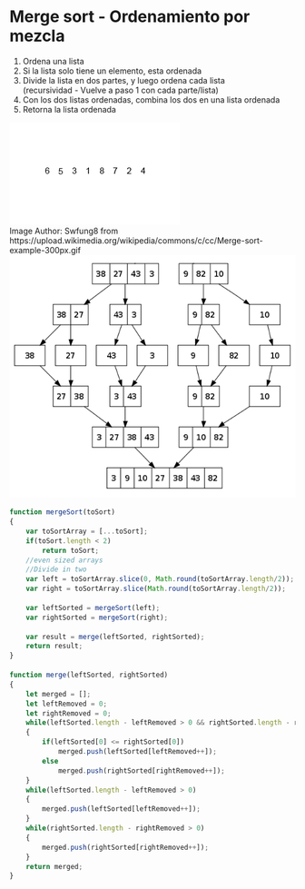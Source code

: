 [//]: # ( spellcheck-language es )
<!-- Global site tag (gtag.js) - Google Analytics -->
<script async src="https://www.googletagmanager.com/gtag/js?id=UA-58458282-5"></script>
<script>
  window.dataLayer = window.dataLayer || [];
  function gtag(){dataLayer.push(arguments);}
  gtag('js', new Date());

  gtag('config', 'UA-58458282-5');
</script>

# Merge sort - Ordenamiento por mezcla



1. Ordena una lista
2. Si la lista solo tiene un elemento, esta ordenada
3. Divide la lista en dos partes, y luego ordena cada lista 
<br/>(recursividad - Vuelve a paso 1 con cada parte/lista)
4. Con los dos listas ordenadas, combina los dos en una lista ordenada
5. Retorna la lista ordenada

<img src="Merge-sort-example-300px.gif">
<br/>
Image Author: Swfung8 from https://upload.wikimedia.org/wikipedia/commons/c/cc/Merge-sort-example-300px.gif

<img src="merge-sort-diagram.png">

```javascript
function mergeSort(toSort)
{
    var toSortArray = [...toSort];
    if(toSort.length < 2)
        return toSort;
    //even sized arrays
    //Divide in two
    var left = toSortArray.slice(0, Math.round(toSortArray.length/2));
    var right = toSortArray.slice(Math.round(toSortArray.length/2));
    
    var leftSorted = mergeSort(left);
    var rightSorted = mergeSort(right);

    var result = merge(leftSorted, rightSorted);
    return result;
}

function merge(leftSorted, rightSorted)
{
    let merged = [];
    let leftRemoved = 0;
    let rightRemoved = 0; 
    while(leftSorted.length - leftRemoved > 0 && rightSorted.length - rightRemoved > 0)
    {
        if(leftSorted[0] <= rightSorted[0])
            merged.push(leftSorted[leftRemoved++]);
        else
            merged.push(rightSorted[rightRemoved++]);
    }
    while(leftSorted.length - leftRemoved > 0)
    {
        merged.push(leftSorted[leftRemoved++]);
    }
    while(rightSorted.length - rightRemoved > 0)
    {
        merged.push(rightSorted[rightRemoved++]);
    }
    return merged;
}
```
